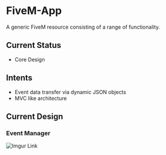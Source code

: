 # FiveM-App

A generic FiveM resource consisting of a range of functionality.

## Current Status

- Core Design

## Intents

- Event data transfer via dynamic JSON objects
- MVC like architecture

## Current Design

### Event Manager

![Imgur Link](https://imgur.com/a/vTEavdb.jpg)
